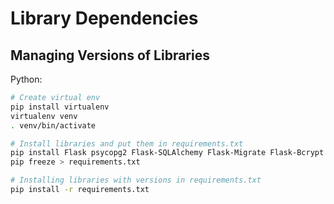 # Library Dependencies

## Managing Versions of Libraries

Python:

```bash
# Create virtual env
pip install virtualenv
virtualenv venv
. venv/bin/activate

# Install libraries and put them in requirements.txt
pip install Flask psycopg2 Flask-SQLAlchemy Flask-Migrate Flask-Bcrypt PyJWT WTForms
pip freeze > requirements.txt

# Installing libraries with versions in requirements.txt
pip install -r requirements.txt
```
